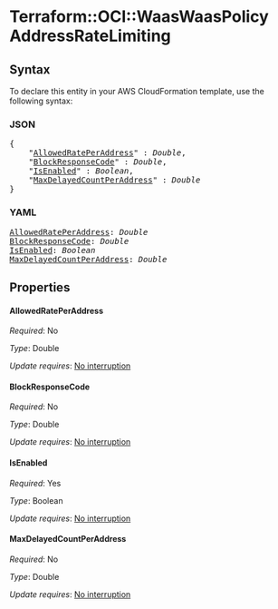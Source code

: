 # Terraform::OCI::WaasWaasPolicy AddressRateLimiting

## Syntax

To declare this entity in your AWS CloudFormation template, use the following syntax:

### JSON

<pre>
{
    "<a href="#allowedrateperaddress" title="AllowedRatePerAddress">AllowedRatePerAddress</a>" : <i>Double</i>,
    "<a href="#blockresponsecode" title="BlockResponseCode">BlockResponseCode</a>" : <i>Double</i>,
    "<a href="#isenabled" title="IsEnabled">IsEnabled</a>" : <i>Boolean</i>,
    "<a href="#maxdelayedcountperaddress" title="MaxDelayedCountPerAddress">MaxDelayedCountPerAddress</a>" : <i>Double</i>
}
</pre>

### YAML

<pre>
<a href="#allowedrateperaddress" title="AllowedRatePerAddress">AllowedRatePerAddress</a>: <i>Double</i>
<a href="#blockresponsecode" title="BlockResponseCode">BlockResponseCode</a>: <i>Double</i>
<a href="#isenabled" title="IsEnabled">IsEnabled</a>: <i>Boolean</i>
<a href="#maxdelayedcountperaddress" title="MaxDelayedCountPerAddress">MaxDelayedCountPerAddress</a>: <i>Double</i>
</pre>

## Properties

#### AllowedRatePerAddress

_Required_: No

_Type_: Double

_Update requires_: [No interruption](https://docs.aws.amazon.com/AWSCloudFormation/latest/UserGuide/using-cfn-updating-stacks-update-behaviors.html#update-no-interrupt)

#### BlockResponseCode

_Required_: No

_Type_: Double

_Update requires_: [No interruption](https://docs.aws.amazon.com/AWSCloudFormation/latest/UserGuide/using-cfn-updating-stacks-update-behaviors.html#update-no-interrupt)

#### IsEnabled

_Required_: Yes

_Type_: Boolean

_Update requires_: [No interruption](https://docs.aws.amazon.com/AWSCloudFormation/latest/UserGuide/using-cfn-updating-stacks-update-behaviors.html#update-no-interrupt)

#### MaxDelayedCountPerAddress

_Required_: No

_Type_: Double

_Update requires_: [No interruption](https://docs.aws.amazon.com/AWSCloudFormation/latest/UserGuide/using-cfn-updating-stacks-update-behaviors.html#update-no-interrupt)


